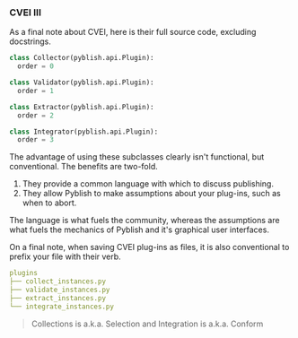 ### CVEI III

As a final note about CVEI, here is their full source code, excluding docstrings.

```python
class Collector(pyblish.api.Plugin):
  order = 0

class Validator(pyblish.api.Plugin):
  order = 1

class Extractor(pyblish.api.Plugin):
  order = 2

class Integrator(pyblish.api.Plugin):
  order = 3
```

The advantage of using these subclasses clearly isn't functional, but conventional. The benefits are two-fold.

1. They provide a common language with which to discuss publishing.
2. They allow Pyblish to make assumptions about your plug-ins, such as when to abort.

The language is what fuels the community, whereas the assumptions are what fuels the mechanics of Pyblish and it's graphical user interfaces.

On a final note, when saving CVEI plug-ins as files, it is also conventional to prefix your file with their verb.

```yaml
plugins
├── collect_instances.py
├── validate_instances.py
├── extract_instances.py
└── integrate_instances.py
```

> Collections is a.k.a. Selection and Integration is a.k.a. Conform